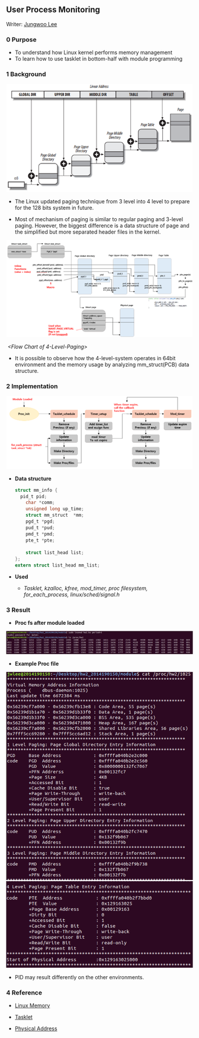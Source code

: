 ## User Process Monitoring

Writer: [Jungwoo Lee](https://github.com/ljwoo94)

### 0 Purpose

- To understand how Linux kernel performs memory management
- To learn how to use tasklet in bottom-half with module programming



### 1 Background

![4-level-Pagetable](images/4-level-pt.png)

- The Linux updated paging technique from 3 level into 4 level to prepare for the 128 bits system in future.

- Most of mechanism of paging is similar to regular paging and 3-level paging. However, the biggest difference is a data structure of page and the simplified but more separated header files in the kernel. 

![4-level-paging-flowchart](images/4-level-paging-fc.png)

​												         *<Flow Chart of 4-Level-Paging>*

- It is possible to observe how the 4-level-system operates in 64bit environment and the memory usage by analyzing mm_struct(PCB) data structure.



### 2 Implementation

![FlowChart](images/implementation_flowchart.png)



- **Data structure**

  ```c
  struct mm_info {
  	pid_t pid;
      char *comm;
      unsigned long up_time;
      struct mm_struct  *mm;
      pgd_t *pgd;
      pud_t *pud;
      pmd_t *pmd;
      pte_t *pte;
      
      struct list_head list;
  };
  extern struct list_head mm_list;
  ```

- **Used**

  - *Tasklet, kzalloc, kfree, mod_timer, proc filesystem, for_each_process, linux/sched/signal.h*

  

### 3 Result

- **Proc fs after module loaded**

![proc_load](images/proc_fs.png)

- **Example Proc file**

![result1](images/result1.png) ![result2](images/result2.png)

- PID may result differently on the other environments.

### 4 Reference

- [Linux Memory](http://egloos.zum.com/dojeun/v/317480)

- [Tasklet](https://onecellboy.tistory.com/52)

- [Physical Address](https://stackoverflow.com/questions/6252063/how-to-get-the-physical-address-from-the-logical-one-in-a-linux-kernel-module/6262158#6262158)

  